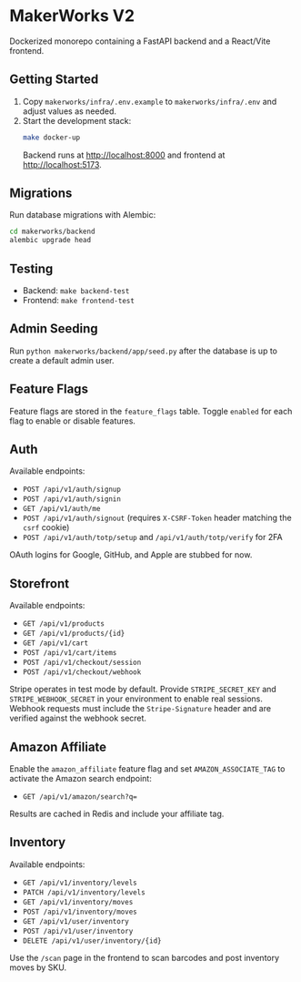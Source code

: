 # MakerWorks V2

Dockerized monorepo containing a FastAPI backend and a React/Vite frontend.

## Getting Started

1. Copy `makerworks/infra/.env.example` to `makerworks/infra/.env` and adjust values as needed.
2. Start the development stack:
   ```bash
   make docker-up
   ```
   Backend runs at [http://localhost:8000](http://localhost:8000) and frontend at [http://localhost:5173](http://localhost:5173).

## Migrations

Run database migrations with Alembic:

```bash
cd makerworks/backend
alembic upgrade head
```

## Testing

- Backend: `make backend-test`
- Frontend: `make frontend-test`

## Admin Seeding

Run `python makerworks/backend/app/seed.py` after the database is up to create a default admin user.

## Feature Flags

Feature flags are stored in the `feature_flags` table. Toggle `enabled` for each flag to enable or disable features.

## Auth

Available endpoints:

- `POST /api/v1/auth/signup`
- `POST /api/v1/auth/signin`
- `GET /api/v1/auth/me`
- `POST /api/v1/auth/signout` (requires `X-CSRF-Token` header matching the `csrf` cookie)
- `POST /api/v1/auth/totp/setup` and `/api/v1/auth/totp/verify` for 2FA

OAuth logins for Google, GitHub, and Apple are stubbed for now.

## Storefront

Available endpoints:

- `GET /api/v1/products`
- `GET /api/v1/products/{id}`
- `GET /api/v1/cart`
- `POST /api/v1/cart/items`
- `POST /api/v1/checkout/session`
- `POST /api/v1/checkout/webhook`

Stripe operates in test mode by default. Provide `STRIPE_SECRET_KEY` and `STRIPE_WEBHOOK_SECRET` in your environment to enable real sessions.
Webhook requests must include the `Stripe-Signature` header and are verified against the webhook secret.

## Amazon Affiliate

Enable the `amazon_affiliate` feature flag and set `AMAZON_ASSOCIATE_TAG` to activate the Amazon search endpoint:

- `GET /api/v1/amazon/search?q=`

Results are cached in Redis and include your affiliate tag.

## Inventory

Available endpoints:

- `GET /api/v1/inventory/levels`
- `PATCH /api/v1/inventory/levels`
- `GET /api/v1/inventory/moves`
- `POST /api/v1/inventory/moves`
- `GET /api/v1/user/inventory`
- `POST /api/v1/user/inventory`
- `DELETE /api/v1/user/inventory/{id}`

Use the `/scan` page in the frontend to scan barcodes and post inventory moves by SKU.

